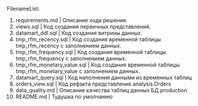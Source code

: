 FilenameList:
1. requirements.md                                    |   Описание хода решения. 
2. views.sql                                          |   Код создания первичных представлений.
3. datamart_ddl.sql                                   |   Код создания витрины данных.
4. tmp_rfm_recency.sql                                |   Код создания временной таблицы tmp_rfm_recency с заполнением данных.
5. tmp_rfm_frequency.sql                              |   Код создания временной таблицы tmp_rfm_frequency с заполнением данных.
6. tmp_rfm_monetary_value.sql                         |   Код создания временной таблицы tmp_rfm_monetary_value с заполнением данных.
7. datamart_query.sql                                 |   Код наполнения данными из временных таблиц
8. orders_view.sql                                    |   Код рефакта  представления analysis.Orders
9. data_quality.md                                    |   Описание качества таблиц данных БД production
10. README.md                                         |   Тудушка по умолчанию
    